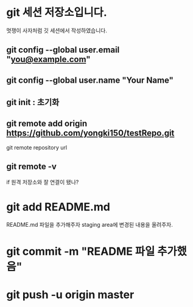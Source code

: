 # git 세션 저장소입니다.
멋쟁이 사자처럼 깃 세션에서 작성하였습니다.

## git config --global user.email "you@example.com"
## git config --global user.name "Your Name"
## git init : 초기화
## git remote add origin <https://github.com/yongki150/testRepo.git> 
git remote repository url

## git remote -v
if 원격 저장소와 잘 연결이 됐나?

# git add README.md
README.md 파일을 추가해주자
staging area에 변경된 내용을 올려주자.

# git commit -m "README 파일 추가했음"

# git push -u origin master